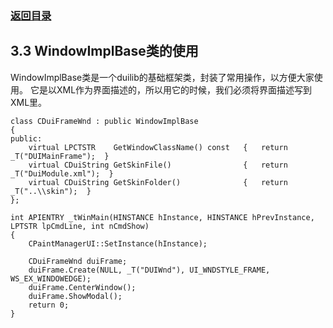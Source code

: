 ### [返回目录](0.目录.md)

## 3.3 WindowImplBase类的使用

WindowImplBase类是一个duilib的基础框架类，封装了常用操作，以方便大家使用。 它是以XML作为界面描述的，所以用它的时候，我们必须将界面描述写到XML里。

<pre><code>class CDuiFrameWnd : public WindowImplBase
{
public:
    virtual LPCTSTR    GetWindowClassName() const   {   return _T("DUIMainFrame");  }
    virtual CDuiString GetSkinFile()                {   return _T("DuiModule.xml");  }
    virtual CDuiString GetSkinFolder()              {   return _T("..\\skin");  }
};

int APIENTRY _tWinMain(HINSTANCE hInstance, HINSTANCE hPrevInstance, LPTSTR lpCmdLine, int nCmdShow)
{
    CPaintManagerUI::SetInstance(hInstance);

    CDuiFrameWnd duiFrame;
    duiFrame.Create(NULL, _T("DUIWnd"), UI_WNDSTYLE_FRAME, WS_EX_WINDOWEDGE);
    duiFrame.CenterWindow();
    duiFrame.ShowModal();
    return 0;
}
</code></pre>